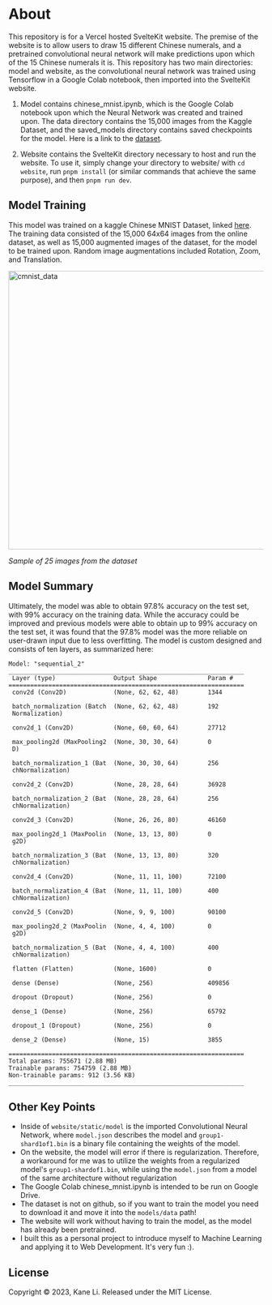 # About
This repository is for a Vercel hosted SvelteKit website. The premise of the website is to allow users to draw 15 different Chinese numerals, and a pretrained convolutional neural network will make predictions upon which of the 15 Chinese numerals it is. This repository has two main directories: model and website, as the convolutional neural network was trained using Tensorflow in a Google Colab notebook, then imported into the SvelteKit website.

1. Model contains chinese_mnist.ipynb, which is the Google Colab notebook upon which the Neural Network was created and trained upon. The data directory contains the 15,000 images from the Kaggle Dataset, and the saved_models directory contains saved checkpoints for the model. Here is a link to the [dataset](https://www.kaggle.com/datasets/gpreda/chinese-mnist).

2. Website contains the SvelteKit directory necessary to host and run the website. To use it, simply change your directory to website/ with `cd website`, run `pnpm install` (or similar commands that achieve the same purpose), and then `pnpm run dev`.

## Model Training
This model was trained on a kaggle Chinese MNIST Dataset, linked [here](https://www.kaggle.com/datasets/gpreda/chinese-mnist). The training data consisted of the 15,000 64x64 images from the online dataset, as well as 15,000 augmented images of the dataset, for the model to be trained upon. Random image augmentations included Rotation, Zoom, and Translation.   

<img width="550" alt="cmnist_data" src="https://github.com/Li-Kane/cmnist-website/assets/122249106/bee6793e-84f4-4079-90eb-ce55f6d1c9c8">  

_Sample of 25 images from the dataset_

## Model Summary
Ultimately, the model was able to obtain 97.8% accuracy on the test set, with 99% accuracy on the training data. While the accuracy could be improved and previous models were able to obtain up to 99% accuracy on the test set, it was found that the 97.8% model was the more reliable on user-drawn input due to less overfitting. The model is custom designed and consists of ten layers, as summarized here:

```
Model: "sequential_2"
_________________________________________________________________
 Layer (type)                Output Shape              Param #   
=================================================================
 conv2d (Conv2D)             (None, 62, 62, 48)        1344      
                                                                 
 batch_normalization (Batch  (None, 62, 62, 48)        192       
 Normalization)                                                  
                                                                 
 conv2d_1 (Conv2D)           (None, 60, 60, 64)        27712     
                                                                 
 max_pooling2d (MaxPooling2  (None, 30, 30, 64)        0         
 D)                                                              
                                                                 
 batch_normalization_1 (Bat  (None, 30, 30, 64)        256       
 chNormalization)                                                
                                                                 
 conv2d_2 (Conv2D)           (None, 28, 28, 64)        36928     
                                                                 
 batch_normalization_2 (Bat  (None, 28, 28, 64)        256       
 chNormalization)                                                
                                                                 
 conv2d_3 (Conv2D)           (None, 26, 26, 80)        46160     
                                                                 
 max_pooling2d_1 (MaxPoolin  (None, 13, 13, 80)        0         
 g2D)                                                            
                                                                 
 batch_normalization_3 (Bat  (None, 13, 13, 80)        320       
 chNormalization)                                                
                                                                 
 conv2d_4 (Conv2D)           (None, 11, 11, 100)       72100     
                                                                 
 batch_normalization_4 (Bat  (None, 11, 11, 100)       400       
 chNormalization)                                                
                                                                 
 conv2d_5 (Conv2D)           (None, 9, 9, 100)         90100     
                                                                 
 max_pooling2d_2 (MaxPoolin  (None, 4, 4, 100)         0         
 g2D)                                                            
                                                                 
 batch_normalization_5 (Bat  (None, 4, 4, 100)         400       
 chNormalization)                                                
                                                                 
 flatten (Flatten)           (None, 1600)              0         
                                                                 
 dense (Dense)               (None, 256)               409856    
                                                                 
 dropout (Dropout)           (None, 256)               0         
                                                                 
 dense_1 (Dense)             (None, 256)               65792     
                                                                 
 dropout_1 (Dropout)         (None, 256)               0         
                                                                 
 dense_2 (Dense)             (None, 15)                3855      
                                                                 
=================================================================
Total params: 755671 (2.88 MB)
Trainable params: 754759 (2.88 MB)
Non-trainable params: 912 (3.56 KB)
_________________________________________________________________
```

## Other Key Points
- Inside of `website/static/model` is the imported Convolutional Neural Network, where `model.json` describes the model and `group1-shard1of1.bin` is a binary file containing the weights of the model.
- On the website, the model will error if there is regularization. Therefore, a workaround for me was to utilize the weights from a regularized model's `group1-shardof1.bin`, while using the `model.json` from a model of the same architecture without regularization
- The Google Colab chinese_mnist.ipynb is intended to be run on Google Drive.
- The dataset is not on github, so if you want to train the model you need to download it and move it into the `models/data` path!
- The website will work without having to train the model, as the model has already been pretrained.
- I built this as a personal project to introduce myself to Machine Learning and applying it to Web Development. It's very fun :).

## License
Copyright © 2023, Kane Li. Released under the MIT License.
